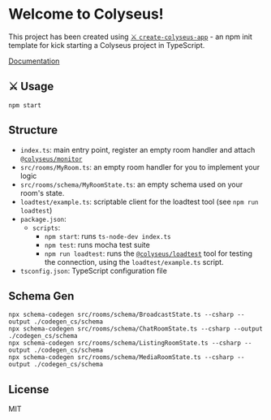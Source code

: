 # Welcome to Colyseus!

This project has been created using [⚔️ `create-colyseus-app`](https://github.com/colyseus/create-colyseus-app/) - an npm init template for kick starting a Colyseus project in TypeScript.

[Documentation](http://docs.colyseus.io/)

## :crossed_swords: Usage

```
npm start
```

## Structure

- `index.ts`: main entry point, register an empty room handler and attach [`@colyseus/monitor`](https://github.com/colyseus/colyseus-monitor)
- `src/rooms/MyRoom.ts`: an empty room handler for you to implement your logic
- `src/rooms/schema/MyRoomState.ts`: an empty schema used on your room's state.
- `loadtest/example.ts`: scriptable client for the loadtest tool (see `npm run loadtest`)
- `package.json`:
    - `scripts`:
        - `npm start`: runs `ts-node-dev index.ts`
        - `npm test`: runs mocha test suite
        - `npm run loadtest`: runs the [`@colyseus/loadtest`](https://github.com/colyseus/colyseus-loadtest/) tool for testing the connection, using the `loadtest/example.ts` script.
- `tsconfig.json`: TypeScript configuration file


## Schema Gen

```
npx schema-codegen src/rooms/schema/BroadcastState.ts --csharp --output ./codegen_cs/schema
npx schema-codegen src/rooms/schema/ChatRoomState.ts --csharp --output ./codegen_cs/schema
npx schema-codegen src/rooms/schema/ListingRoomState.ts --csharp --output ./codegen_cs/schema
npx schema-codegen src/rooms/schema/MediaRoomState.ts --csharp --output ./codegen_cs/schema
```

## License

MIT
